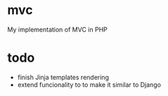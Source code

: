 # mvc
My implementation of MVC in PHP

# todo
- finish Jinja templates rendering
- extend funcionality to to make it similar to Django

